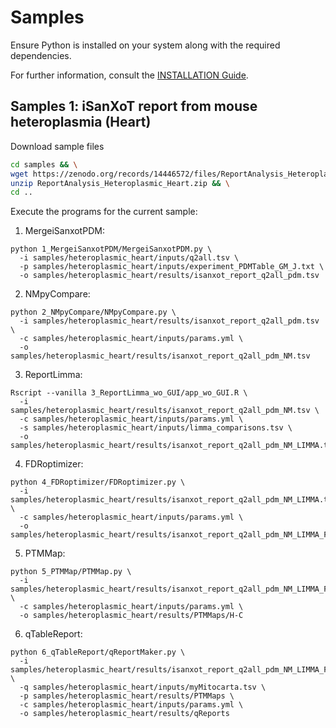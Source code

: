 # Samples

Ensure Python is installed on your system along with the required dependencies.

For further information, consult the [INSTALLATION Guide](INSTALLATION.md).


## Samples 1: iSanXoT report from mouse heteroplasmia (Heart)

Download sample files
```bash
cd samples && \
wget https://zenodo.org/records/14446572/files/ReportAnalysis_Heteroplasmic_Heart.zip?download=1 -O ReportAnalysis_Heteroplasmic_Heart.zip && \
unzip ReportAnalysis_Heteroplasmic_Heart.zip && \
cd ..
```

Execute the programs for the current sample:

1. MergeiSanxotPDM:
```
python 1_MergeiSanxotPDM/MergeiSanxotPDM.py \
  -i samples/heteroplasmic_heart/inputs/q2all.tsv \
  -p samples/heteroplasmic_heart/inputs/experiment_PDMTable_GM_J.txt \
  -o samples/heteroplasmic_heart/results/isanxot_report_q2all_pdm.tsv
```

2. NMpyCompare:
```
python 2_NMpyCompare/NMpyCompare.py \
  -i samples/heteroplasmic_heart/results/isanxot_report_q2all_pdm.tsv \
  -c samples/heteroplasmic_heart/inputs/params.yml \
  -o samples/heteroplasmic_heart/results/isanxot_report_q2all_pdm_NM.tsv
```

3. ReportLimma:
```
Rscript --vanilla 3_ReportLimma_wo_GUI/app_wo_GUI.R \
  -i samples/heteroplasmic_heart/results/isanxot_report_q2all_pdm_NM.tsv \
  -c samples/heteroplasmic_heart/inputs/params.yml \
  -s samples/heteroplasmic_heart/inputs/limma_comparisons.tsv \
  -o samples/heteroplasmic_heart/results/isanxot_report_q2all_pdm_NM_LIMMA.tsv
```

4. FDRoptimizer:
```
python 4_FDRoptimizer/FDRoptimizer.py \
  -i samples/heteroplasmic_heart/results/isanxot_report_q2all_pdm_NM_LIMMA.tsv \
  -c samples/heteroplasmic_heart/inputs/params.yml \
  -o samples/heteroplasmic_heart/results/isanxot_report_q2all_pdm_NM_LIMMA_FDR.tsv
```

5. PTMMap:
```
python 5_PTMMap/PTMMap.py \
  -i samples/heteroplasmic_heart/results/isanxot_report_q2all_pdm_NM_LIMMA_FDR.tsv \
  -c samples/heteroplasmic_heart/inputs/params.yml \
  -o samples/heteroplasmic_heart/results/PTMMaps/H-C
```

6. qTableReport:
```
python 6_qTableReport/qReportMaker.py \
  -i samples/heteroplasmic_heart/results/isanxot_report_q2all_pdm_NM_LIMMA_FDR.tsv \
  -q samples/heteroplasmic_heart/inputs/myMitocarta.tsv \
  -p samples/heteroplasmic_heart/results/PTMMaps \
  -c samples/heteroplasmic_heart/inputs/params.yml \
  -o samples/heteroplasmic_heart/results/qReports
```

